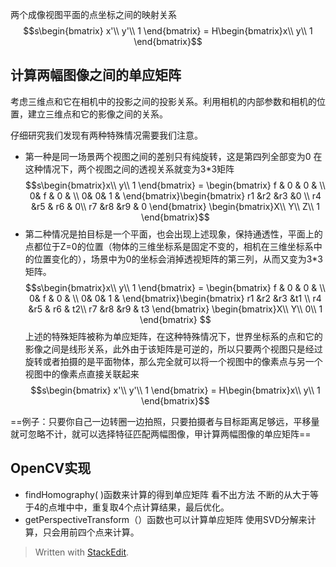 两个成像视图平面的点坐标之间的映射关系
$$s\begin{bmatrix}
x'\\ y'\\ 1
\end{bmatrix} = H\begin{bmatrix}x\\ y\\ 1
\end{bmatrix}$$

## 计算两幅图像之间的单应矩阵
考虑三维点和它在相机中的投影之间的投影关系。利用相机的内部参数和相机的位置，建立三维点和它的影像之间的关系。

仔细研究我们发现有两种特殊情况需要我们注意。
- 第一种是同一场景两个视图之间的差别只有纯旋转，这是第四列全部变为0
在这种情况下，两个视图之间的透视关系就变为3*3矩阵
$$s\begin{bmatrix}x\\ y\\ 1
\end{bmatrix} = \begin{bmatrix}
f & 0 & 0 & \\ 
 0& f & 0 & \\ 
 0&  0& 1 & 
\end{bmatrix}\begin{bmatrix}
r1 &r2  &r3  &0 \\ 
r4 &r5  & r6 & 0\\ 
r7 &r8  &r9  & 0
\end{bmatrix}
\begin{bmatrix}X\\ Y\\ Z\\ 1
\end{bmatrix}$$
- 第二种情况是拍目标是一个平面，也会出现上述现象，保持通透性，平面上的点都位于Z=0的位置（物体的三维坐标系是固定不变的，相机在三维坐标系中的位置变化的），场景中为0的坐标会消掉透视矩阵的第三列，从而又变为3*3矩阵。
$$s\begin{bmatrix}x\\ y\\ 1
\end{bmatrix} = \begin{bmatrix}
f & 0 & 0 & \\ 
 0& f & 0 & \\ 
 0&  0& 1 & 
\end{bmatrix}\begin{bmatrix}
r1 &r2  &r3  &t1 \\ 
r4 &r5  & r6 & t2\\ 
r7 &r8  &r9  & t3
\end{bmatrix}
\begin{bmatrix}X\\ Y\\ 0\\ 1
\end{bmatrix}
$$
上述的特殊矩阵被称为单应矩阵，在这种特殊情况下，世界坐标系的点和它的影像之间是线形关系，此外由于该矩阵是可逆的，所以只要两个视图只是经过旋转或者拍摄的是平面物体，那么完全就可以将一个视图中的像素点与另一个视图中的像素点直接关联起来
$$s\begin{bmatrix}
x'\\ y'\\ 1
\end{bmatrix} = H\begin{bmatrix}x\\ y\\ 1
\end{bmatrix}$$

==例子：只要你自己一边转圈一边拍照，只要拍摄者与目标距离足够远，平移量就可忽略不计，就可以选择特征匹配两幅图像，甲计算两幅图像的单应矩阵==
## OpenCV实现
- findHomography( )函数来计算的得到单应矩阵
看不出方法
不断的从大于等于4的点堆中中，重复取4个点计算结果，最后优化。
- getPerspectiveTransform（）函数也可以计算单应矩阵
使用SVD分解来计算，只会用前四个点来计算。


> Written with [StackEdit](https://stackedit.io/).
<!--stackedit_data:
eyJoaXN0b3J5IjpbLTE2MzMzODE1MzIsLTM4NDg2OTkwOSwtND
Y3OTEzODA0XX0=
-->